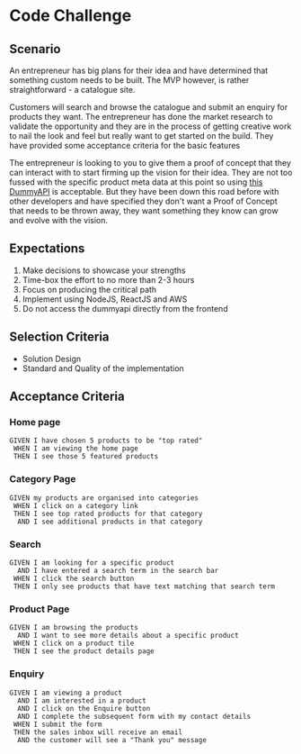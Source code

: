 # Code Challenge
## Scenario

An entrepreneur has big plans for their idea and have determined that something custom needs to be built. The MVP however, is rather straightforward - a catalogue site.

Customers will search and browse the catalogue and submit an enquiry for products they want. The entrepreneur has done the market research
to validate the opportunity and they are in the process of getting creative work to nail the look and feel but really want to get started on the build. 
They have provided some acceptance criteria for the basic features

The entrepreneur is looking to you to give them a proof of concept that they can interact with to start firming up the vision for their idea. They are not too fussed with the specific product meta data
at this point so using [this DummyAPI](https://fakestoreapi.com/) is acceptable. But they have been down this road before with other developers and have specified 
they don't want a Proof of Concept that needs to be thrown away, they want something they know can grow and evolve with the vision.

## Expectations

1. Make decisions to showcase your strengths
2. Time-box the effort to no more than 2-3 hours
3. Focus on producing the critical path
4. Implement using NodeJS, ReactJS and AWS
5. Do not access the dummyapi directly from the frontend

## Selection Criteria

* Solution Design
* Standard and Quality of the implementation

## Acceptance Criteria
### Home page
```
GIVEN I have chosen 5 products to be "top rated"
 WHEN I am viewing the home page
 THEN I see those 5 featured products
```

### Category Page
```
GIVEN my products are organised into categories
 WHEN I click on a category link
 THEN I see top rated products for that category
  AND I see additional products in that category 
```

### Search
```
GIVEN I am looking for a specific product
  AND I have entered a search term in the search bar
 WHEN I click the search button
 THEN I only see products that have text matching that search term
```

### Product Page
```
GIVEN I am browsing the products
  AND I want to see more details about a specific product
 WHEN I click on a product tile
 THEN I see the product details page
```

### Enquiry
```
GIVEN I am viewing a product
  AND I am interested in a product 
  AND I click on the Enquire button
  AND I complete the subsequent form with my contact details
 WHEN I submit the form
 THEN the sales inbox will receive an email
  AND the customer will see a "Thank you" message
```